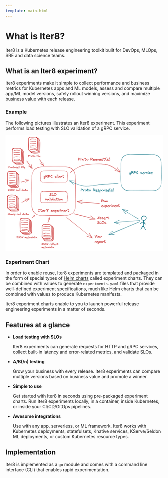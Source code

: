 ```yaml
---
template: main.html
---
```


# What is Iter8?

Iter8 is a Kubernetes release engineering toolkit built for DevOps, MLOps, SRE and data science teams. 

## What is an Iter8 experiment?
Iter8 experiments make it simple to collect performance and business metrics for Kubernetes apps and ML models, assess and compare multiple app/ML model versions, safely rollout winning versions, and maximize business value with each release.

### Example
The following pictures illustrates an Iter8 experiment. This experiment performs load testing with SLO validation of a gRPC service.

![Load testing gRPC](../tutorials/load-test-grpc/images/grpc-overview.png)

### Experiment Chart
In order to enable reuse, Iter8 experiments are templated and packaged in the form of special types of [Helm charts](https://helm.sh/docs/topics/charts/) called experiment charts. They can be combined with values to generate `experiments.yaml` files that provide well-defined experiment specifications, much like Helm charts that can be combined with values to produce Kubernetes manifests.

Iter8 experiment charts enable to you to launch powerful release engineering experiments in a matter of seconds.

## Features at a glance

- **Load testing with SLOs** 
    
    Iter8 experiments can generate requests for HTTP and gRPC services, collect built-in latency and error-related metrics, and validate SLOs.

- **A/B(/n) testing** 
      
    Grow your business with every release. Iter8 experiments can compare multiple versions based on business value and promote a winner.

- **Simple to use** 
      
    Get started with Iter8 in seconds using pre-packaged experiment charts. Run Iter8 experiments locally, in a container, inside Kubernetes, or inside your CI/CD/GitOps pipelines.

- **Awesome integrations** 
      
    Use with any app, serverless, or ML framework. Iter8 works with Kubernetes deployments, statefulsets, Knative services, KServe/Seldon ML deployments, or custom Kubernetes resource types.

## Implementation

Iter8 is implemented as a `go` module and comes with a command line interface (CLI) that enables rapid experimentation.

